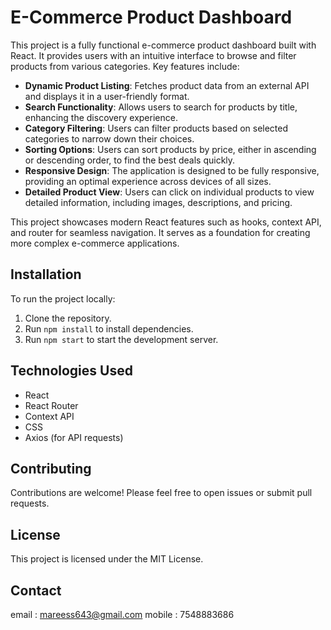 # E-Commerce Product Dashboard

This project is a fully functional e-commerce product dashboard built with React. It provides users with an intuitive interface to browse and filter products from various categories. Key features include:

- **Dynamic Product Listing**: Fetches product data from an external API and displays it in a user-friendly format.
- **Search Functionality**: Allows users to search for products by title, enhancing the discovery experience.
- **Category Filtering**: Users can filter products based on selected categories to narrow down their choices.
- **Sorting Options**: Users can sort products by price, either in ascending or descending order, to find the best deals quickly.
- **Responsive Design**: The application is designed to be fully responsive, providing an optimal experience across devices of all sizes.
- **Detailed Product View**: Users can click on individual products to view detailed information, including images, descriptions, and pricing.

This project showcases modern React features such as hooks, context API, and router for seamless navigation. It serves as a foundation for creating more complex e-commerce applications.

## Installation

To run the project locally:

1. Clone the repository.
2. Run `npm install` to install dependencies.
3. Run `npm start` to start the development server.

## Technologies Used

- React
- React Router
- Context API
- CSS
- Axios (for API requests)

## Contributing

Contributions are welcome! Please feel free to open issues or submit pull requests.

## License

This project is licensed under the MIT License.


## Contact

email : mareess643@gmail.com
mobile : 7548883686
